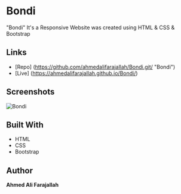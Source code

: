 # Bondi
"Bondi" It's a Responsive Website was created using HTML &amp; CSS &amp; Bootstrap

## Links
- [Repo] (<https://github.com/ahmedalifarajallah/Bondi.git/> "Bondi")
- [Live] (<https://ahmedalifarajallah.github.io/Bondi/>)


## Screenshots
![Bondi](https://user-images.githubusercontent.com/126039300/221010765-4fda4e35-2d72-46ef-b542-8225c1c6b05c.jpeg)


## Built With
- HTML
- CSS
- Bootstrap

## Author
**Ahmed Ali Farajallah**
